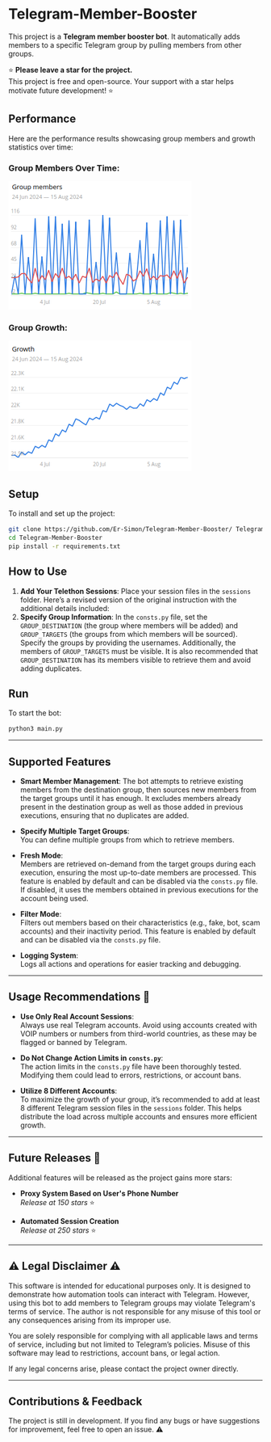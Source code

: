 # Telegram-Member-Booster

This project is a **Telegram member booster bot**. It automatically adds members to a specific Telegram group by pulling members from other groups.  

⭐ **Please leave a star for the project.**  
This project is free and open-source. Your support with a star helps motivate future development! ⭐  

## Performance

Here are the performance results showcasing group members and growth statistics over time:

### Group Members Over Time:
![Group Members](assets/group_members.png)

### Group Growth:
![Group Growth](assets/growth.png)

## Setup

To install and set up the project:

```bash
git clone https://github.com/Er-Simon/Telegram-Member-Booster/ Telegram-Member-Booster
cd Telegram-Member-Booster
pip install -r requirements.txt
```

## How to Use

1. **Add Your Telethon Sessions**: Place your session files in the `sessions` folder.
Here’s a revised version of the original instruction with the additional details included:
2. **Specify Group Information**: In the `consts.py` file, set the `GROUP_DESTINATION` (the group where members will be added) and `GROUP_TARGETS` (the groups from which members will be sourced). Specify the groups by providing the usernames. Additionally, the members of `GROUP_TARGETS` must be visible. It is also recommended that `GROUP_DESTINATION` has its members visible to retrieve them and avoid adding duplicates.

## Run

To start the bot:

```bash
python3 main.py
```

---

## Supported Features

- **Smart Member Management**:
  The bot attempts to retrieve existing members from the destination group, then sources new members from the target groups until it has enough.
  It excludes members already present in the destination group as well as those added in previous executions, ensuring that no duplicates are added.

- **Specify Multiple Target Groups**:  
  You can define multiple groups from which to retrieve members.

- **Fresh Mode**:  
  Members are retrieved on-demand from the target groups during each execution, ensuring the most up-to-date members are processed. This feature is enabled by default and can be disabled via the `consts.py` file. If disabled, it uses the members obtained in previous executions for the account being used.

- **Filter Mode**:  
  Filters out members based on their characteristics (e.g., fake, bot, scam accounts) and their inactivity period. This feature is enabled by default and can be disabled via the `consts.py` file.

- **Logging System**:  
  Logs all actions and operations for easier tracking and debugging.

---

## Usage Recommendations 📖

- **Use Only Real Account Sessions**:  
  Always use real Telegram accounts. Avoid using accounts created with VOIP numbers or numbers from third-world countries, as these may be flagged or banned by Telegram.

- **Do Not Change Action Limits in `consts.py`**:  
  The action limits in the `consts.py` file have been thoroughly tested. Modifying them could lead to errors, restrictions, or account bans.

- **Utilize 8 Different Accounts**:  
  To maximize the growth of your group, it’s recommended to add at least 8 different Telegram session files in the `sessions` folder. This helps distribute the load across multiple accounts and ensures more efficient growth. 

---

## Future Releases 🚀

Additional features will be released as the project gains more stars:

- **Proxy System Based on User's Phone Number**  
  *Release at 150 stars* ⭐

- **Automated Session Creation**  
  *Release at 250 stars* ⭐

---

## ⚠️ Legal Disclaimer ⚠️

This software is intended for educational purposes only. It is designed to demonstrate how automation tools can interact with Telegram. However, using this bot to add members to Telegram groups may violate Telegram's terms of service. The author is not responsible for any misuse of this tool or any consequences arising from its improper use.

You are solely responsible for complying with all applicable laws and terms of service, including but not limited to Telegram’s policies. Misuse of this software may lead to restrictions, account bans, or legal action.

If any legal concerns arise, please contact the project owner directly.

---

## Contributions & Feedback

The project is still in development. If you find any bugs or have suggestions for improvement, feel free to open an issue. ⚠️

